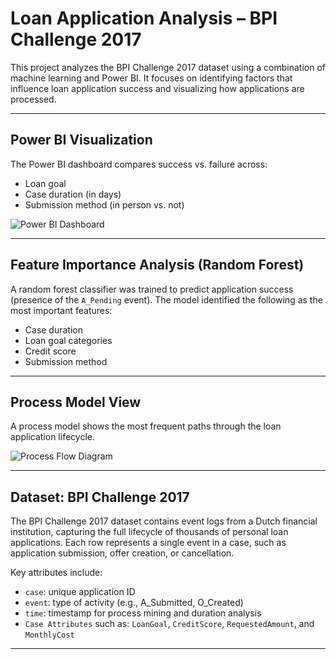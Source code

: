 # Loan Application Analysis – BPI Challenge 2017

This project analyzes the BPI Challenge 2017 dataset using a combination of machine learning and Power BI. It focuses on identifying factors that influence loan application success and visualizing how applications are processed.

---

## Power BI Visualization

The Power BI dashboard compares success vs. failure across:
- Loan goal
- Case duration (in days)
- Submission method (in person vs. not)

![Power BI Dashboard](https://github.com/user-attachments/assets/8763d1c8-54f9-43cd-9c02-08427856fd20)

---

## Feature Importance Analysis (Random Forest)

A random forest classifier was trained to predict application success (presence of the `A_Pending` event). The model identified the following as the most important features:
- Case duration
- Loan goal categories
- Credit score
- Submission method

---

## Process Model View

A process model shows the most frequent paths through the loan application lifecycle.

![Process Flow Diagram](https://github.com/user-attachments/assets/8a275d6f-583f-453a-bb43-0d8ae2d8200d)

---

## Dataset: BPI Challenge 2017

The BPI Challenge 2017 dataset contains event logs from a Dutch financial institution, capturing the full lifecycle of thousands of personal loan applications. Each row represents a single event in a case, such as application submission, offer creation, or cancellation.

Key attributes include:
- `case`: unique application ID  
- `event`: type of activity (e.g., A_Submitted, O_Created)   
- `time`: timestamp for process mining and duration analysis
- `Case Attributes` such as: `LoanGoal`, `CreditScore`, `RequestedAmount`, and `MonthlyCost` 

---
